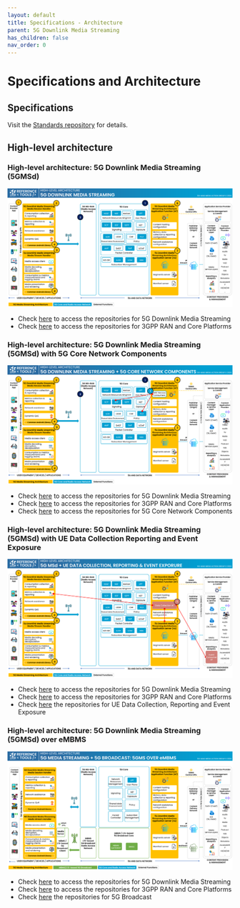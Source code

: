 ```yaml
---
layout: default
title: Specifications - Architecture
parent: 5G Downlink Media Streaming
has_children: false
nav_order: 0
---
```


# Specifications and Architecture

## Specifications
Visit the [Standards repository](https://5g-mag.github.io/Standards/pages/5g-media-streaming.html) for details.

## High-level architecture

### High-level architecture: 5G Downlink Media Streaming (5GMSd)

<img src="../../assets/images/projects/5gms_diagram.png">

 * Check [here](./repositories.html) to access the repositories for 5G Downlink Media Streaming
 * Check [here](../3gpp-ran-and-core-platforms/repositories.html) to access the repositories for 3GPP RAN and Core Platforms

### High-level architecture: 5G Downlink Media Streaming (5GMSd) with 5G Core Network Components

<img src="../../assets/images/projects/5gms_5gc_diagram.png">

 * Check [here](./repositories.html) to access the repositories for 5G Downlink Media Streaming
 * Check [here](../3gpp-ran-and-core-platforms/repositories.html) to access the repositories for 3GPP RAN and Core Platforms
 * Check [here](../5g-core-network-components/repositories.html) to access the repositories for 5G Core Network Components

### High-level architecture: 5G Downlink Media Streaming (5GMSd) with UE Data Collection Reporting and Event Exposure

<img src="../../assets/images/projects/5gms_uedc_diagram.png">

 * Check [here](./repositories.html) to access the repositories for 5G Downlink Media Streaming
 * Check [here](../3gpp-ran-and-core-platforms/repositories.html) to access the repositories for 3GPP RAN and Core Platforms
 * Check [here](../ue-data-collection-reporting-exposure/repositories.html) the repositories for UE Data Collection, Reporting and Event Exposure

### High-level architecture: 5G Downlink Media Streaming (5GMSd) over eMBMS

<img src="../../assets/images/projects/5gms_5gbc_diagram.png">

 * Check [here](./repositories.html) to access the repositories for 5G Downlink Media Streaming
 * Check [here](../3gpp-ran-and-core-platforms/repositories.html) to access the repositories for 3GPP RAN and Core Platforms
 * Check [here](../lte-based-5g-broadcast/repositories.html) the repositories for 5G Broadcast
